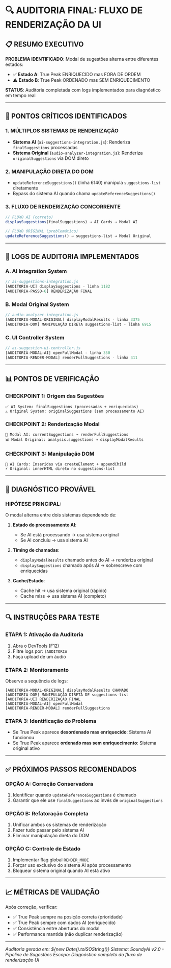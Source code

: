 # 🔍 AUDITORIA FINAL: FLUXO DE RENDERIZAÇÃO DA UI

## 📋 RESUMO EXECUTIVO

**PROBLEMA IDENTIFICADO**: Modal de sugestões alterna entre diferentes estados:
- ✅ **Estado A**: True Peak ENRIQUECIDO mas FORA DE ORDEM
- ⚠️ **Estado B**: True Peak ORDENADO mas SEM ENRIQUECIMENTO

**STATUS**: Auditoria completada com logs implementados para diagnóstico em tempo real

---

## 🎯 PONTOS CRÍTICOS IDENTIFICADOS

### 1. **MÚLTIPLOS SISTEMAS DE RENDERIZAÇÃO**
- **Sistema AI** (`ai-suggestions-integration.js`): Renderiza `finalSuggestions` processadas
- **Sistema Original** (`audio-analyzer-integration.js`): Renderiza `originalSuggestions` via DOM direto

### 2. **MANIPULAÇÃO DIRETA DO DOM**
- `updateReferenceSuggestions()` (linha 6140) manipula `suggestions-list` diretamente
- Bypass do sistema AI quando chama `updateReferenceSuggestions()`

### 3. **FLUXO DE RENDERIZAÇÃO CONCORRENTE**
```javascript
// FLUXO AI (correto)
displaySuggestions(finalSuggestions) → AI Cards → Modal AI

// FLUXO ORIGINAL (problemático)  
updateReferenceSuggestions() → suggestions-list → Modal Original
```

---

## 🔧 LOGS DE AUDITORIA IMPLEMENTADOS

### A. **AI Integration System**
```javascript
// ai-suggestions-integration.js
[AUDITORIA-UI] displaySuggestions - linha 1182
[AUDITORIA-PASSO-6] RENDERIZAÇÃO FINAL
```

### B. **Modal Original System**
```javascript
// audio-analyzer-integration.js  
[AUDITORIA-MODAL-ORIGINAL] displayModalResults - linha 3375
[AUDITORIA-DOM] MANIPULAÇÃO DIRETA suggestions-list - linha 6915
```

### C. **UI Controller System**
```javascript
// ai-suggestion-ui-controller.js
[AUDITORIA-MODAL-AI] openFullModal - linha 350
[AUDITORIA-RENDER-MODAL] renderFullSuggestions - linha 411
```

---

## 📊 PONTOS DE VERIFICAÇÃO

### **CHECKPOINT 1: Origem das Sugestões**
```
✅ AI System: finalSuggestions (processadas + enriquecidas)
⚠️ Original System: originalSuggestions (sem processamento AI)
```

### **CHECKPOINT 2: Renderização Modal**
```
🎯 Modal AI: currentSuggestions → renderFullSuggestions
📊 Modal Original: analysis.suggestions → displayModalResults
```

### **CHECKPOINT 3: Manipulação DOM**
```
🔄 AI Cards: Inseridas via createElement + appendChild
⚡ Original: innerHTML direto no suggestions-list
```

---

## 🚨 DIAGNÓSTICO PROVÁVEL

### **HIPÓTESE PRINCIPAL**: 
O modal alterna entre dois sistemas dependendo de:

1. **Estado do processamento AI**: 
   - Se AI está processando → usa sistema original
   - Se AI concluiu → usa sistema AI

2. **Timing de chamadas**:
   - `displayModalResults` chamado antes do AI → renderiza original
   - `displaySuggestions` chamado após AI → sobrescreve com enriquecidas

3. **Cache/Estado**:
   - Cache hit → usa sistema original (rápido)
   - Cache miss → usa sistema AI (completo)

---

## 🔍 INSTRUÇÕES PARA TESTE

### **ETAPA 1: Ativação da Auditoria**
1. Abra o DevTools (F12)
2. Filtre logs por: `[AUDITORIA`
3. Faça upload de um áudio

### **ETAPA 2: Monitoramento**
Observe a sequência de logs:
```
[AUDITORIA-MODAL-ORIGINAL] displayModalResults CHAMADO
[AUDITORIA-DOM] MANIPULAÇÃO DIRETA DE suggestions-list  
[AUDITORIA-UI] RENDERIZAÇÃO FINAL
[AUDITORIA-MODAL-AI] openFullModal
[AUDITORIA-RENDER-MODAL] renderFullSuggestions
```

### **ETAPA 3: Identificação do Problema**
- Se True Peak aparece **desordenado mas enriquecido**: Sistema AI funcionou
- Se True Peak aparece **ordenado mas sem enriquecimento**: Sistema original ativo

---

## ✅ PRÓXIMOS PASSOS RECOMENDADOS

### **OPÇÃO A: Correção Conservadora**
1. Identificar quando `updateReferenceSuggestions` é chamado
2. Garantir que ele use `finalSuggestions` ao invés de `originalSuggestions`

### **OPÇÃO B: Refatoração Completa** 
1. Unificar ambos os sistemas de renderização
2. Fazer tudo passar pelo sistema AI
3. Eliminar manipulação direta do DOM

### **OPÇÃO C: Controle de Estado**
1. Implementar flag global `RENDER_MODE`
2. Forçar uso exclusivo do sistema AI após processamento
3. Bloquear sistema original quando AI está ativo

---

## 📈 MÉTRICAS DE VALIDAÇÃO

Após correção, verificar:
- ✅ True Peak sempre na posição correta (prioridade)
- ✅ True Peak sempre com dados AI (enriquecido)  
- ✅ Consistência entre aberturas do modal
- ✅ Performance mantida (não duplicar renderização)

---

*Auditoria gerada em: ${new Date().toISOString()}*
*Sistema: SoundyAI v2.0 - Pipeline de Sugestões*
*Escopo: Diagnóstico completo do fluxo de renderização UI*